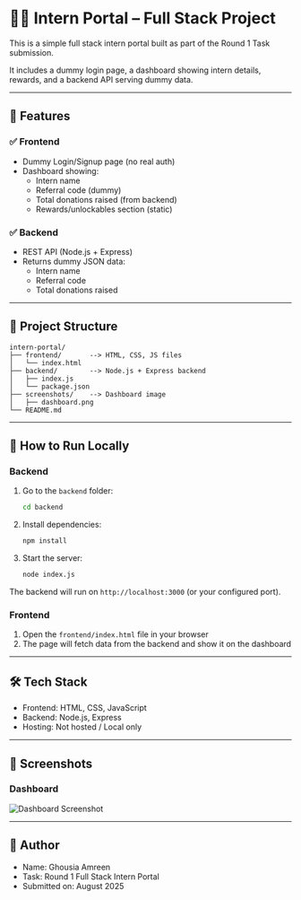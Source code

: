 # 🧑‍💻 Intern Portal – Full Stack Project

This is a simple full stack intern portal built as part of the Round 1 Task submission.

It includes a dummy login page, a dashboard showing intern details, rewards, and a backend API serving dummy data.

---

## 🚀 Features

### ✅ Frontend
- Dummy Login/Signup page (no real auth)
- Dashboard showing:
  - Intern name
  - Referral code (dummy)
  - Total donations raised (from backend)
  - Rewards/unlockables section (static)

### ✅ Backend
- REST API (Node.js + Express)
- Returns dummy JSON data:
  - Intern name
  - Referral code
  - Total donations raised

---

## 📁 Project Structure

```
intern-portal/
├── frontend/       --> HTML, CSS, JS files
│   └── index.html
├── backend/        --> Node.js + Express backend
│   ├── index.js
│   └── package.json
├── screenshots/    --> Dashboard image
│   ├── dashboard.png
└── README.md
```

---

## 🔧 How to Run Locally

### Backend
1. Go to the `backend` folder:
   ```bash
   cd backend
   ```
2. Install dependencies:
   ```bash
   npm install
   ```
3. Start the server:
   ```bash
   node index.js
   ```

The backend will run on `http://localhost:3000` (or your configured port).

### Frontend
1. Open the `frontend/index.html` file in your browser
2. The page will fetch data from the backend and show it on the dashboard

---



## 🛠️ Tech Stack

- Frontend: HTML, CSS, JavaScript
- Backend: Node.js, Express
- Hosting: Not hosted / Local only

---

## 📸 Screenshots

### Dashboard
![Dashboard Screenshot](screenshots/dashboard.png)



---

## 👤 Author

- Name: Ghousia Amreen
- Task: Round 1 Full Stack Intern Portal
- Submitted on: August 2025